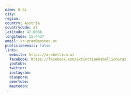 ```yaml
---
name: Graz
city:
region:
country: Austria
countrycode: at
latitude: 47.0666
longitude: 15.4437
email: xr-graz@posteo.at
publiciseemail: false
links:
  website: https://xrebellion.at
  facebook: https://facebook.com/ExtinctionRebellionGraz
  youtube:
  twitter:
  instagram:
  diaspora:
  peertube:
  mastodon:
---
```

